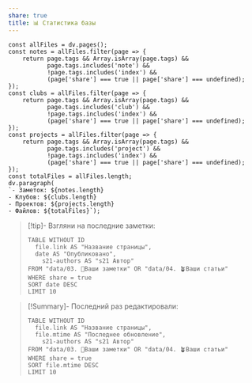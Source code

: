 ```yaml
---
share: true
title: 📊 Статистика базы
---
```


```dataviewjs
const allFiles = dv.pages();
const notes = allFiles.filter(page => {
    return page.tags && Array.isArray(page.tags) && 
           page.tags.includes('note') && 
           !page.tags.includes('index') && 
           (page['share'] === true || page['share'] === undefined);
});
const clubs = allFiles.filter(page => {
    return page.tags && Array.isArray(page.tags) && 
           page.tags.includes('club') && 
           !page.tags.includes('index') && 
           (page['share'] === true || page['share'] === undefined);
});
const projects = allFiles.filter(page => {
    return page.tags && Array.isArray(page.tags) && 
           page.tags.includes('project') && 
           !page.tags.includes('index') && 
           (page['share'] === true || page['share'] === undefined);
});
const totalFiles = allFiles.length;
dv.paragraph(
`- Заметок: ${notes.length}
- Клубов: ${clubs.length}
- Проектов: ${projects.length}
- Файлов: ${totalFiles}`);
```

> [!tip]- Взгляни на последние заметки:
> ```dataview
> TABLE WITHOUT ID
> 	file.link AS "Название страницы", 
> 	date AS "Опубликовано",
>     s21-authors AS "s21 Автор"
> FROM "data/03. 🌱Ваши заметки" OR "data/04. 🪴Ваши статьи"
> WHERE share = true
> SORT date DESC
> LIMIT 10
> ```


> [!Summary]- Последний раз редактировали:
> ```dataview
> TABLE WITHOUT ID
> 	file.link AS "Название страницы", 
> 	file.mtime AS "Последнее обновление",
>     s21-authors AS "s21 Автор"
> FROM "data/03. 🌱Ваши заметки" OR "data/04. 🪴Ваши статьи"
> WHERE share = true
> SORT file.mtime DESC
> LIMIT 10
> ```


